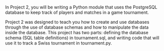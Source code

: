 
In Project 2, you will be writing a Python module that uses the PostgreSQL database to keep
track of players and matches in a game tournament.

Project 2 was designed to teach you how to create and use databases through the use of
database schemas and how to manipulate the data inside the database. This project has two
parts: defining the database schema (SQL table definitions) in tournament.sql, and writing
code that will use it to track a Swiss tournament in tournament.py.